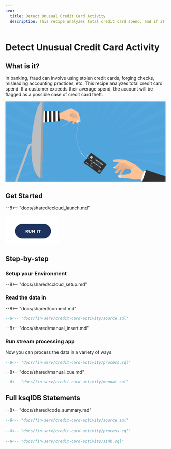 ```yaml
---
seo:
  title: Detect Unusual Credit Card Activity
  description: This recipe analyzes total credit card spend, and if it's more than the average credit card usage of a customer, the account will be flagged as a possible case of credit card theft.
---
```


# Detect Unusual Credit Card Activity

## What is it?

In banking, fraud can involve using stolen credit cards, forging checks, misleading accounting practices, etc.
This recipe analyzes total credit card spend.
If a customer exceeds their average spend, the account will be flagged as a possible case of credit card theft.

![grafana](../../img/credit-card-activity.jpg)

## Get Started

--8<-- "docs/shared/ccloud_launch.md"

<a href="https://www.confluent.io/confluent-cloud/tryfree/"><img src="../../img/launch.png" /></a>

## Step-by-step

### Setup your Environment

--8<-- "docs/shared/ccloud_setup.md"

### Read the data in

--8<-- "docs/shared/connect.md"

```sql
--8<-- "docs/fin-serv/credit-card-activity/source.sql"
```

--8<-- "docs/shared/manual_insert.md"

### Run stream processing app

Now you can process the data in a variety of ways.

```sql
--8<-- "docs/fin-serv/credit-card-activity/process.sql"
```

--8<-- "docs/shared/manual_cue.md"

```sql
--8<-- "docs/fin-serv/credit-card-activity/manual.sql"
```

## Full ksqlDB Statements

--8<-- "docs/shared/code_summary.md"

```sql
--8<-- "docs/fin-serv/credit-card-activity/source.sql"

--8<-- "docs/fin-serv/credit-card-activity/process.sql"

--8<-- "docs/fin-serv/credit-card-activity/sink.sql"
```
